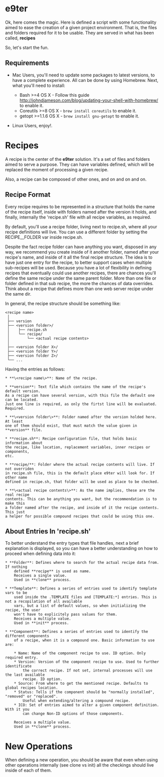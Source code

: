 # e9ter

Ok, here comes the magic. Here is defined a script with some functionality aimed
to ease the creation of a given project environment. That is, the files and folders
required for it to be usable. They are served in what has been called, **recipes**

So, let's start the fun.

Requirements
------------

* Mac Users, you'll need to update some packages to latest versions, to have a complete
  experience. All can be done by using Homebrew. Next, what you'll need to install:
	
	* Bash >=4 OS X - Follow this guide http://johndjameson.com/blog/updating-your-shell-with-homebrew/ to enable it.
	* Coreutils >=8 OS X - `brew install coreutils` to enable it.
	* getopt >=1.1.6 OS X - `brew install gnu-getopt` to enable it.

* Linux Users, enjoy!.


Recipes
=============

A recipe is the center of the **e9ter** solution. It's a set of files and folders
aimed to serve a purpose. They can have variables defined, which will be replaced
the moment of processing a given recipe.

Also, a recipe can be composed of other ones, and on and on and on.

Recipe Format
-------------

Every recipe requires to be represented in a structure that holds the name of the
recipe itself, inside with folders named after the version it holds, and finally,
internally the 'recipe.sh' file with all recipe variables, as required.

By default, you'll use a recipe folder, living next to recipe.sh, where all your
recipe definitions will live. You can use a different folder by setting the RECIPE__FOLDER
var inside recipe.sh.

Despite the fact recipe folder can have anything you want, disposed in any way, we
recommend you create inside of it another folder, named after your recipe's name,
and inside of it all the final recipe structure. The idea is to have just one entry
for the recipe, to better support cases when multiple sub-recipes will be used. 
Because you have a lot of flexibility in defining recipes that eventually could
use another recipes, there are chances you'll define the same recipe under
the same parent folder. More than one file or folder defined in that sub recipe,
the more the chances of data overrides. Think about a recipe that defines more than one
web server recipe under the same dir.

In general, the recipe structure should be something like:

```
<recipe name>
 │
 ├── version
 ├── <version folder>/
 │    ├── recipe.sh
 │    └── recipe/
 │        └── <actual recipe contents>
 │
 ├── <version folder X>/
 ├── <version folder Y>/
 ├── <version folder Z>/
 └── ...
```

Having the entries as follows:

	* **\<recipe name\>**: Name of the recipe.

	* **version**: Text file which contains the name of the recipe's default version.
    As a recipe can have several version, with this file the default one can be located.
    Just one line is required, as only the firtst line will be evaluated. Required.

	* **\<version folder\>**: Folder named after the version holded here. At least
    one of them should exist, that must match the value given in **version** file.

	* **recipe.sh**: Recipe configuration file, that holds basic information about
    the recipe, like location, replacement variables, inner recipes or components,
    etc.

	* **recipe/**: Folder where the actual recipe contents will live. If not overriden
    in recipe.sh file, this is the default place e9ter will look for. If other name
    defined in recipe.sh, that folder will be used as place to be checked.

	* **\<actual recipe contents\>**: As the name implies, these are the real recipe
    contents. This can be anything you want, but the recommendation is to make this
    a folder named after the recipe, and inside of it the recipe contents. This just
    a helper for possible compound recipes that could be using this one.


About Entries In 'recipe.sh'
----------------------------

To better understand the entry types that file handles, next a brief explanation
is displayed, so you can have a better understanding on how to proceed when defining
data into it:

	* **Folder**: Defines where to search for the actual recipe data from. If nothing
		defined **recipe** is used as name.
		Receives a single value.
		Used in **clone** process.

	* **Template**: Defines a series of entries used to identify template vars to be
		used inside the .TEMPLATE files and [TEMPLATE:*] entries. This is not a recopilation of all available
		vars, but a list of default values, so when initializing the recipe, the user
		won't have to explicitely pass values for them.
		Receives a multiple value.
		Used in **init** process.

	* **Component**: Defines a series of entries used to identify the different components
		of a recipe, when it is a compound one. Basic information to use are:

		* Name: Name of the component recipe to use. ID option. Only required entry.
		* Version: Version of the component recipe to use. Used to further identificate
			the correct recipe. If not set, internal processes will use the last available
			recipe. ID option.
		* Source: From where to get the mentioned recipe. Defaults to global recipes location.
		* Status: Tells if the component should be "normally installed", "removed" or "replaced".
			Useful when extending/altering a compound recipe.
		* ICO: Set of entries aimed to alter a given component definition. With it you
			can change Non-ID options of those components.

		Receives a multiple value.
		Used in **clone** process.


New Operations
==============

When defining a new operation, you should be aware that even when using other operations
internally (see clone vs init) all the checkings should live inside of each of them.

